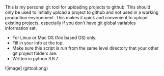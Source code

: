 This is my personal git tool for uploading projects to github. This should only be used to initially upload a project to github and not used in a working production environment. This makes it quick and convenient to upload existing projects, especially if you don't have git global variables information set. 

* For Linux or Mac OS (Nix based OS) only.
* Fill in your info at the top.
* Make sure this script is run from the same level directory that your other git project folders are.
* Written in python 3.6.7

![image]
(gittool.png)




